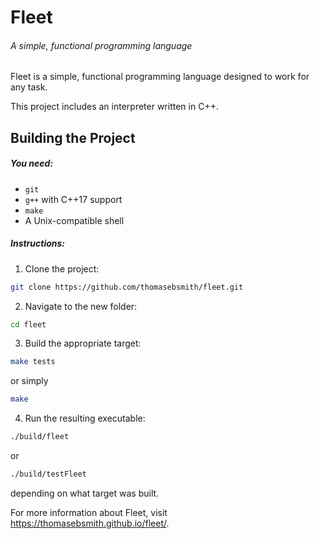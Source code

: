 # Fleet
###### A simple, functional programming language

Fleet is a simple, functional programming language designed to work for any
task.

This project includes an interpreter written in C++.

## Building the Project
##### You need:
 * `git`
 * `g++` with C++17 support
 * `make`
 * A Unix-compatible shell

##### Instructions:
 1. Clone the project:
  ```sh
  git clone https://github.com/thomasebsmith/fleet.git
  ```
 2. Navigate to the new folder:
  ```sh
  cd fleet
  ```
 3. Build the appropriate target:
  ```sh
  make tests
  ```
  or simply
  ```sh
  make
  ```
 4. Run the resulting executable:
  ```sh
  ./build/fleet
  ```
  or
  ```sh
  ./build/testFleet
  ```
  depending on what target was built.

For more information about Fleet, visit https://thomasebsmith.github.io/fleet/.
